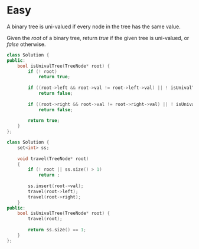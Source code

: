 # Easy

A binary tree is uni-valued if every node in the tree has the same value.

Given the $root$ of a binary tree, return $true$ if the given tree is uni-valued, or $false$ otherwise.

```cpp
class Solution {
public:
    bool isUnivalTree(TreeNode* root) {
        if (! root)
            return true;
        
        if ((root->left && root->val != root->left->val) || ! isUnivalTree(root->left))
            return false;
        
        if ((root->right && root->val != root->right->val) || ! isUnivalTree(root->right))
            return false;
        
        return true;
    }
};
```

```cpp
class Solution {
    set<int> ss;
    
    void travel(TreeNode* root)
    {
        if (! root || ss.size() > 1)
            return ;
        
        ss.insert(root->val);
        travel(root->left);
        travel(root->right);
    }
public:
    bool isUnivalTree(TreeNode* root) {
        travel(root);
        
        return ss.size() == 1;
    }
};
```
